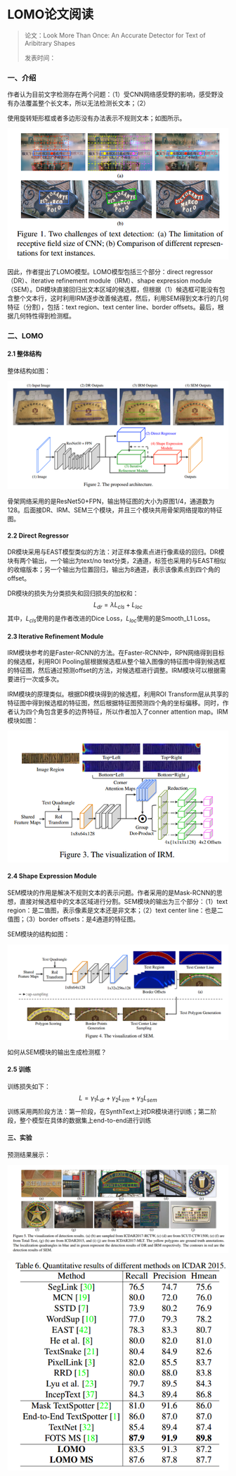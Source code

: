 # LOMO论文阅读

>论文：Look More Than Once: An Accurate Detector for Text of Aribitrary Shapes
>
>发表时间：

### 一、介绍

作者认为目前文字检测存在两个问题：（1）受CNN网络感受野的影响，感受野没有办法覆盖整个长文本，所以无法检测长文本；（2）

使用旋转矩形框或者多边形没有办法表示不规则文本；如图所示。

![LOMO_intro](../.gitbook/assets/LOMO_intro.png)

因此，作者提出了LOMO模型。LOMO模型包括三个部分：direct regressor（DR）、iterative refinement module（IRM）、shape expression module（SEM）。DR模块直接回归出文本区域的候选框，但根据（1）候选框可能没有包含整个文本行，这时利用IRM逐步改善候选框，然后，利用SEM得到文本行的几何特征（分割），包括：text region、text center line、border offsets。最后，根据几何特性得到检测框。

### 二、LOMO

#### 2.1 整体结构

整体结构如图：

![](../.gitbook/assets/LOMO_architexture.png)

骨架网络采用的是ResNet50+FPN，输出特征图的大小为原图1/4，通道数为128。后面接DR、IRM、SEM三个模块，并且三个模块共用骨架网络提取的特征图。

#### 2.2 Direct Regressor

DR模块采用与EAST模型类似的方法：对正样本像素点进行像素级的回归。DR模块有两个输出，一个输出为text/no text分类，2通道，标签也采用的与EAST相似的收缩版本；另一个输出为位置回归，输出为8通道，表示该像素点到四个角的offset。

DR模块的损失为分类损失和回归损失的加权和：
$$
L_{dr}=\lambda L_{cls} + L_{loc}
$$
其中，$L_{cls}$使用的是作者改进的Dice Loss，$L_{loc}$使用的是Smooth_L1 Loss。

#### 2.3 Iterative Refinement Module

IRM模块参考的是Faster-RCNN的方法。在Faster-RCNN中，RPN网络得到目标的候选框，利用ROI Pooling层根据候选框从整个输入图像的特征图中得到候选框的特征图，然后通过预测offset的方法，对候选框进行调整。IRM模块可以根据需要进行一次或多次。

IRM模块的原理类似。根据DR模块得到的候选框，利用ROI Transform层从共享的特征图中得到候选框的特征图，然后根据特征图预测四个角的坐标偏移。同时，作者认为四个角包含更多的边界特征，所以作者加入了conner attention map。IRM模块如图：

![LOMO_IRM](../.gitbook/assets/LOMO_IRM.png)

#### 2.4 Shape Expression Module

SEM模块的作用是解决不规则文本的表示问题。作者采用的是Mask-RCNN的思想，直接对候选框中的文本区域进行分割。SEM模块的输出为三个部分：（1）text region：是二值图，表示像素是文本还是非文本；（2）text center line：也是二值图；（3）border offsets：是4通道的特征图。

SEM模块的结构如图：

![LOMO_SEM](../.gitbook/assets/LOMO_SEM.png)

如何从SEM模块的输出生成检测框？

#### 2.5 训练

训练损失如下：
$$
L=\gamma_1 L_{dr} + \gamma_2 L_{irm} + \gamma_3 L_{sem}
$$
训练采用两阶段方法：第一阶段，在SynthText上对DR模块进行训练；第二阶段，整个模型在具体的数据集上end-to-end进行训练

#### 三、实验

预测结果展示：

![LOMO_vis](../.gitbook/assets/LOMO_vis.png)

![LOMO_result_icdar2015](../.gitbook/assets/LOMO_result_icdar2015.png)